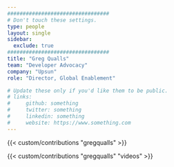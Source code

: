 ```yaml
---
#################################
# Don't touch these settings.
type: people
layout: single
sidebar:
  exclude: true
#################################
title: "Greg Qualls"
team: "Developer Advocacy"
company: "Upsun"
role: "Director, Global Enablement"

# Update these only if you'd like them to be public.
# links:
#     github: something
#     twitter: something
#     linkedin: something
#     website: https://www.something.com
---
```


<!-- Lorem ipsum dolor sit amet, consectetur adipiscing elit. Phasellus vitae nunc non tellus euismod pretium. Nam justo dui, venenatis in fermentum sit amet, vulputate ut enim. Aenean finibus felis id egestas aliquet. Proin urna ex, cursus dignissim aliquam quis, consectetur vel lorem. Sed non eleifend eros. Aliquam id molestie urna. Sed pretium finibus lorem, vitae egestas velit semper sit amet. Vestibulum imperdiet nunc ac nulla gravida, posuere pulvinar urna faucibus.  -->

<!-- excludeSearch -->
{{< custom/contributions "gregqualls" >}}

{{< custom/contributions "gregqualls" "videos" >}}
<!-- /excludeSearch -->
